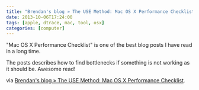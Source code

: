 ```yaml
---
title: "Brendan's blog » The USE Method: Mac OS X Performance Checklist"
date: 2013-10-06T17:24:00
tags: [apple, dtrace, mac, tool, osx]
categories: [computer]
---
```


"Mac OS X Performance Checklist" is one of the best blog posts I have read in a long time.

<!--more-->

The posts describes how to find bottlenecks if something is not working as it should be. Awesome read!

via [Brendan's blog » The USE Method: Mac OS X Performance Checklist](http://dtrace.org/blogs/brendan/2013/09/18/the-use-method-mac-os-x-performance-checklist/).

